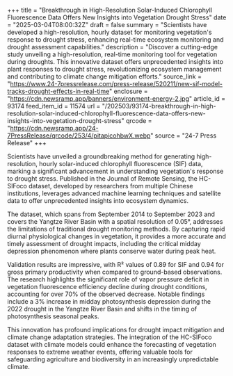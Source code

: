 +++
title = "Breakthrough in High-Resolution Solar-Induced Chlorophyll Fluorescence Data Offers New Insights into Vegetation Drought Stress"
date = "2025-03-04T08:00:32Z"
draft = false
summary = "Scientists have developed a high-resolution, hourly dataset for monitoring vegetation's response to drought stress, enhancing real-time ecosystem monitoring and drought assessment capabilities."
description = "Discover a cutting-edge study unveiling a high-resolution, real-time monitoring tool for vegetation during droughts. This innovative dataset offers unprecedented insights into plant responses to drought stress, revolutionizing ecosystem management and contributing to climate change mitigation efforts."
source_link = "https://www.24-7pressrelease.com/press-release/520211/new-sif-model-tracks-drought-effects-in-real-time"
enclosure = "https://cdn.newsramp.app/banners/environment-energy-2.jpg"
article_id = 93174
feed_item_id = 11574
url = "/202503/93174-breakthrough-in-high-resolution-solar-induced-chlorophyll-fluorescence-data-offers-new-insights-into-vegetation-drought-stress"
qrcode = "https://cdn.newsramp.app/24-7PressRelease/qrcode/253/4/pitapicohbwX.webp"
source = "24-7 Press Release"
+++

<p>Scientists have unveiled a groundbreaking method for generating high-resolution, hourly solar-induced chlorophyll fluorescence (SIF) data, marking a significant advancement in understanding vegetation's response to drought stress. Published in the Journal of Remote Sensing, the HC-SIFoco dataset, developed by researchers from multiple Chinese institutions, leverages advanced machine learning techniques and satellite data to offer unprecedented insights into ecosystem dynamics.</p><p>The dataset, which spans from September 2014 to September 2023 and covers the Yangtze River Basin with a spatial resolution of 0.05°, addresses the limitations of traditional drought monitoring methods. By capturing rapid diurnal physiological changes in vegetation, it provides a more accurate and timely assessment of drought impacts, including the critical midday depression phenomenon where plants conserve water during peak heat.</p><p>Validation results are impressive, with R² values of 0.89 for SIF and 0.94 for gross primary productivity when compared to ground-based observations. The research highlights the significant role of vapor pressure deficit in vegetation fluorescence efficiency decline during drought conditions, accounting for over 70% of the observed decrease. Notable findings include a 3% increase in midday photosynthesis depression during the 2022 drought in the Yangtze River Basin and shifts in the timing of photosynthesis seasonal peaks.</p><p>This innovation has profound implications for drought impact mitigation and climate change adaptation strategies. The integration of the HC-SIFoco dataset with climate models could enhance the forecasting of vegetation responses to extreme weather events, offering valuable tools for safeguarding agriculture and biodiversity in an increasingly unpredictable climate.</p>